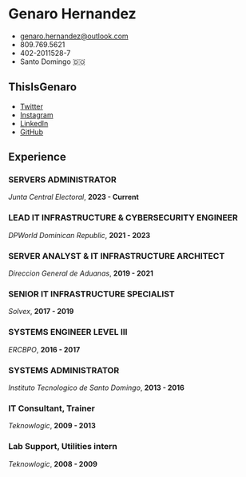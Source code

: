 
# Genaro Hernandez

- <genaro.hernandez@outlook.com>
- 809.769.5621
- 402-2011528-7
- Santo Domingo 🇩🇴

## ThisIsGenaro

- [Twitter](https://twitter.com/thisisgenaro)
- [Instagram](https://instagram.com/thisisgenaro)
- [LinkedIn](https://linkedin.com/in/thisisgenaro)
- [GitHub](https://github.com/thisisgenaro)

## Experience

### SERVERS ADMINISTRATOR
*Junta Central Electoral*, **2023 - Current**

### LEAD IT INFRASTRUCTURE & CYBERSECURITY ENGINEER
*DPWorld Dominican Republic*, **2021 - 2023**

### SERVER ANALYST & IT INFRASTRUCTURE ARCHITECT
*Direccion General de Aduanas*, **2019 - 2021**

### SENIOR IT INFRASTRUCTURE SPECIALIST
*Solvex*, **2017 - 2019**

### SYSTEMS ENGINEER LEVEL III
*ERCBPO*, **2016 - 2017**

### SYSTEMS ADMINISTRATOR
*Instituto Tecnologico de Santo Domingo*, **2013 - 2016**

### IT Consultant, Trainer
*Teknowlogic*, **2009 - 2013**

### Lab Support, Utilities intern
*Teknowlogic*, **2008 - 2009**

<!---
thisisgenaro/thisisgenaro is a ✨ special ✨ repository because its `README.md` (this file) appears on your GitHub profile.
You can click the Preview link to take a look at your changes.
--->
